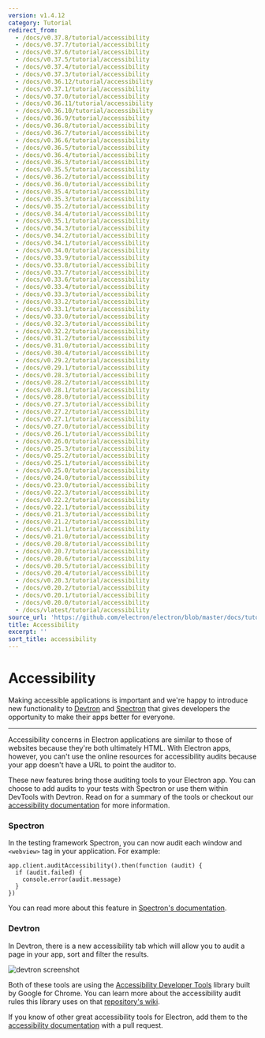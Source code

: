 ```yaml
---
version: v1.4.12
category: Tutorial
redirect_from:
  - /docs/v0.37.8/tutorial/accessibility
  - /docs/v0.37.7/tutorial/accessibility
  - /docs/v0.37.6/tutorial/accessibility
  - /docs/v0.37.5/tutorial/accessibility
  - /docs/v0.37.4/tutorial/accessibility
  - /docs/v0.37.3/tutorial/accessibility
  - /docs/v0.36.12/tutorial/accessibility
  - /docs/v0.37.1/tutorial/accessibility
  - /docs/v0.37.0/tutorial/accessibility
  - /docs/v0.36.11/tutorial/accessibility
  - /docs/v0.36.10/tutorial/accessibility
  - /docs/v0.36.9/tutorial/accessibility
  - /docs/v0.36.8/tutorial/accessibility
  - /docs/v0.36.7/tutorial/accessibility
  - /docs/v0.36.6/tutorial/accessibility
  - /docs/v0.36.5/tutorial/accessibility
  - /docs/v0.36.4/tutorial/accessibility
  - /docs/v0.36.3/tutorial/accessibility
  - /docs/v0.35.5/tutorial/accessibility
  - /docs/v0.36.2/tutorial/accessibility
  - /docs/v0.36.0/tutorial/accessibility
  - /docs/v0.35.4/tutorial/accessibility
  - /docs/v0.35.3/tutorial/accessibility
  - /docs/v0.35.2/tutorial/accessibility
  - /docs/v0.34.4/tutorial/accessibility
  - /docs/v0.35.1/tutorial/accessibility
  - /docs/v0.34.3/tutorial/accessibility
  - /docs/v0.34.2/tutorial/accessibility
  - /docs/v0.34.1/tutorial/accessibility
  - /docs/v0.34.0/tutorial/accessibility
  - /docs/v0.33.9/tutorial/accessibility
  - /docs/v0.33.8/tutorial/accessibility
  - /docs/v0.33.7/tutorial/accessibility
  - /docs/v0.33.6/tutorial/accessibility
  - /docs/v0.33.4/tutorial/accessibility
  - /docs/v0.33.3/tutorial/accessibility
  - /docs/v0.33.2/tutorial/accessibility
  - /docs/v0.33.1/tutorial/accessibility
  - /docs/v0.33.0/tutorial/accessibility
  - /docs/v0.32.3/tutorial/accessibility
  - /docs/v0.32.2/tutorial/accessibility
  - /docs/v0.31.2/tutorial/accessibility
  - /docs/v0.31.0/tutorial/accessibility
  - /docs/v0.30.4/tutorial/accessibility
  - /docs/v0.29.2/tutorial/accessibility
  - /docs/v0.29.1/tutorial/accessibility
  - /docs/v0.28.3/tutorial/accessibility
  - /docs/v0.28.2/tutorial/accessibility
  - /docs/v0.28.1/tutorial/accessibility
  - /docs/v0.28.0/tutorial/accessibility
  - /docs/v0.27.3/tutorial/accessibility
  - /docs/v0.27.2/tutorial/accessibility
  - /docs/v0.27.1/tutorial/accessibility
  - /docs/v0.27.0/tutorial/accessibility
  - /docs/v0.26.1/tutorial/accessibility
  - /docs/v0.26.0/tutorial/accessibility
  - /docs/v0.25.3/tutorial/accessibility
  - /docs/v0.25.2/tutorial/accessibility
  - /docs/v0.25.1/tutorial/accessibility
  - /docs/v0.25.0/tutorial/accessibility
  - /docs/v0.24.0/tutorial/accessibility
  - /docs/v0.23.0/tutorial/accessibility
  - /docs/v0.22.3/tutorial/accessibility
  - /docs/v0.22.2/tutorial/accessibility
  - /docs/v0.22.1/tutorial/accessibility
  - /docs/v0.21.3/tutorial/accessibility
  - /docs/v0.21.2/tutorial/accessibility
  - /docs/v0.21.1/tutorial/accessibility
  - /docs/v0.21.0/tutorial/accessibility
  - /docs/v0.20.8/tutorial/accessibility
  - /docs/v0.20.7/tutorial/accessibility
  - /docs/v0.20.6/tutorial/accessibility
  - /docs/v0.20.5/tutorial/accessibility
  - /docs/v0.20.4/tutorial/accessibility
  - /docs/v0.20.3/tutorial/accessibility
  - /docs/v0.20.2/tutorial/accessibility
  - /docs/v0.20.1/tutorial/accessibility
  - /docs/v0.20.0/tutorial/accessibility
  - /docs/vlatest/tutorial/accessibility
source_url: 'https://github.com/electron/electron/blob/master/docs/tutorial/accessibility.md'
title: Accessibility
excerpt: ''
sort_title: accessibility
---
```

# Accessibility

Making accessible applications is important and we're happy to introduce new functionality to [Devtron](http://electron.atom.io/devtron) and [Spectron](http://electron.atom.io/spectron) that gives developers the opportunity to make their apps better for everyone.

* * *

Accessibility concerns in Electron applications are similar to those of websites because they're both ultimately HTML. With Electron apps, however, you can't use the online resources for accessibility audits because your app doesn't have a URL to point the auditor to.

These new features bring those auditing tools to your Electron app. You can choose to add audits to your tests with Spectron or use them within DevTools with Devtron. Read on for a summary of the tools or checkout our [accessibility documentation](http://electron.atom.io/docs/tutorial/accessibility) for more information.

### Spectron

In the testing framework Spectron, you can now audit each window and `<webview>` tag in your application. For example:

    app.client.auditAccessibility().then(function (audit) {
      if (audit.failed) {
        console.error(audit.message)
      }
    })

You can read more about this feature in [Spectron's documentation](https://github.com/electron/spectron#accessibility-testing).

### Devtron

In Devtron, there is a new accessibility tab which will allow you to audit a page in your app, sort and filter the results.

![devtron screenshot](https://cloud.githubusercontent.com/assets/1305617/17156618/9f9bcd72-533f-11e6-880d-389115f40a2a.png)

Both of these tools are using the [Accessibility Developer Tools](https://github.com/GoogleChrome/accessibility-developer-tools) library built by Google for Chrome. You can learn more about the accessibility audit rules this library uses on that [repository's wiki](https://github.com/GoogleChrome/accessibility-developer-tools/wiki/Audit-Rules).

If you know of other great accessibility tools for Electron, add them to the [accessibility documentation](http://electron.atom.io/docs/tutorial/accessibility) with a pull request.
